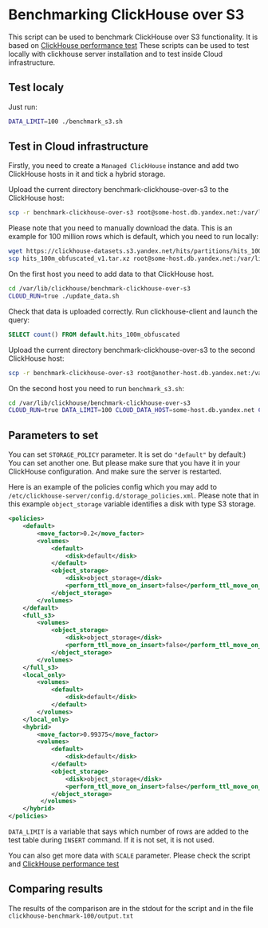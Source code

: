 # Benchmarking ClickHouse over S3

This script can be used to benchmark ClickHouse over S3 functionality. It is based on [ClickHouse performance test](https://clickhouse.tech/docs/ru/operations/performance-test/) These scripts can be used to test locally with clickhouse server installation and to test inside Cloud infrastructure.

## Test localy

Just run:
```bash
DATA_LIMIT=100 ./benchmark_s3.sh
```
## Test in Cloud infrastructure
Firstly, you need to create a `Managed ClickHouse` instance and add two ClickHouse hosts in it and tick a hybrid storage. 

Upload the current directory benchmark-clickhouse-over-s3 to the ClickHouse host:
```bash
scp -r benchmark-clickhouse-over-s3 root@some-host.db.yandex.net:/var/lib/clickhouse
```

Please note that you need to manually download the data. This is an example for 100 million rows which is default, which you need to run locally:
```bash
wget https://clickhouse-datasets.s3.yandex.net/hits/partitions/hits_100m_obfuscated_v1.tar.xz
scp hits_100m_obfuscated_v1.tar.xz root@some-host.db.yandex.net:/var/lib/clickhouse/benchmark-clickhouse-over-s3
```

On the first host you need to add data to that ClickHouse host.
```bash
cd /var/lib/clickhouse/benchmark-clickhouse-over-s3
CLOUD_RUN=true ./update_data.sh
```
Check that data is uploaded correctly. Run clickhouse-client and launch the query:
```sql
SELECT count() FROM default.hits_100m_obfuscated
```

Upload the current directory benchmark-clickhouse-over-s3 to the second ClickHouse host:
```bash
scp -r benchmark-clickhouse-over-s3 root@another-host.db.yandex.net:/var/lib/clickhouse
```
On the second host you need to run `benchmark_s3.sh`:
```bash
cd /var/lib/clickhouse/benchmark-clickhouse-over-s3
CLOUD_RUN=true DATA_LIMIT=100 CLOUD_DATA_HOST=some-host.db.yandex.net CLOUD_DATA_ADMIN_PASSWORD=some-password  ./benchmark_s3.sh  
```

## Parameters to set
You can set `STORAGE_POLICY` parameter. It is set do `"default"` by default:) You can set another one. But please make sure that you have it in your ClickHouse configuration. And make sure the server is restarted.

Here is an example of the policies config which you may add to `/etc/clickhouse-server/config.d/storage_policies.xml`. Please note that in this example `object_storage` variable identifies a disk with type S3 storage.
```xml
<policies>
    <default>
        <move_factor>0.2</move_factor>
        <volumes>
            <default>
                <disk>default</disk>
            </default>
            <object_storage>
                <disk>object_storage</disk>
                <perform_ttl_move_on_insert>false</perform_ttl_move_on_insert>
            </object_storage>
        </volumes>
    </default>
    <full_s3>
        <volumes>
            <object_storage>
                <disk>object_storage</disk>
                <perform_ttl_move_on_insert>false</perform_ttl_move_on_insert>
            </object_storage>
        </volumes>
    </full_s3>
    <local_only>
        <volumes>
            <default>
                <disk>default</disk>
            </default>
        </volumes>
    </local_only>
    <hybrid>
        <move_factor>0.99375</move_factor>
        <volumes>
            <default>
                <disk>default</disk>
            </default>
            <object_storage>
                <disk>object_storage</disk>
                <perform_ttl_move_on_insert>false</perform_ttl_move_on_insert>
            </object_storage>
         </volumes>
    </hybrid>
</policies>
```
`DATA_LIMIT` is a variable that says which number of rows are added to the test table during `INSERT` command. If it is not set, it is not used.

You can also get more data with `SCALE` parameter. Please check the script and [ClickHouse performance test](https://clickhouse.tech/docs/ru/operations/performance-test/)

## Comparing results
The results of the comparison are in the stdout for the script and in the file `clickhouse-benchmark-100/output.txt`

